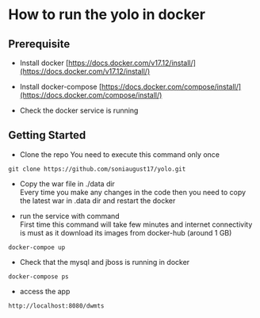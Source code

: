 # How to run the yolo in docker

## Prerequisite 

* Install docker 
[https://docs.docker.com/v17.12/install/](https://docs.docker.com/v17.12/install/)
* Install docker-compose
[https://docs.docker.com/compose/install/](https://docs.docker.com/compose/install/)


* Check the docker service is running

## Getting Started

* Clone the repo 
You need to execute this command only once
```
git clone https://github.com/soniaugust17/yolo.git
```

* Copy the war file in ./data dir  
Every time you make any changes in the code then you need to copy the latest war in .data dir and restart the docker

* run the service with command  
First time this command will take few minutes and internet connectivity is must as it download its images from docker-hub (around 1 GB)
```
docker-compoe up
```

* Check that the mysql and jboss is running in docker 

```
docker-compose ps 
```
* access the app 
```
http://localhost:8080/dwmts
```


